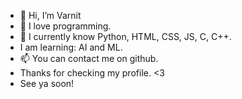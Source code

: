 - 👋 Hi, I’m Varnit
- 👀 I love programming. 
- 🌱 I currently know Python, HTML, CSS, JS, C, C++.
- I am learning: AI and ML.
- 📫 You can contact me on github.
- Thanks for checking my profile. <3
- See ya soon!

